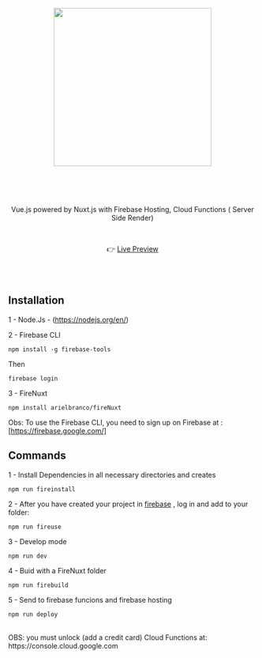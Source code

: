 <p align="center">
  <img align="center" style="width:320px" src="https://app.arielbranco.com/logo.svg"/>
</p>
<br/><br/><br/>

  
<p align="center"> Vue.js powered by Nuxt.js with Firebase Hosting, Cloud Functions ( Server Side Render) </p>
<br/>

<p align="center">  👉 <a href="https://app.arielbranco.com">Live Preview</a></p>

<br/><br/>

## Installation

1 - Node.Js - (https://nodejs.org/en/)

2 - Firebase CLI

```
npm install -g firebase-tools
```
Then
```
firebase login
```
3 - FireNuxt

```
npm install arielbranco/fireNuxt
```

Obs: To use the Firebase CLI, you need to sign up on Firebase at : [https://firebase.google.com/]




## Commands

1 - Install Dependencies in all necessary directories and creates
```
npm run fireinstall
```

2 - After you have created your project in [firebase](https://firebase.google.com/) , log in and add to your folder:
```
npm run fireuse
```

3 - Develop mode 

```
npm run dev
```

4 - Buid with a FireNuxt folder 
```
npm run firebuild
```

5 - Send to firebase funcions and firebase hosting

```
npm run deploy
```
<br>
OBS: you must unlock (add a credit card) Cloud Functions at: https://console.cloud.google.com
